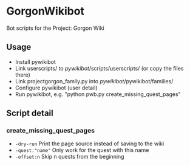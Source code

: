# GorgonWikibot
Bot scripts for the Project: Gorgon Wiki

## Usage
* Install pywikibot
* Link userscripts/ to _pywikibot_/scripts/userscripts/ (or copy the files there)
* Link projectgorgon_family.py into _pywikibot_/pywikibot/families/
* Configure pywikibot (user detail)
* Run pywikibot, e.g. "python pwb.py create_missing_quest_pages"

## Script detail
### create_missing_quest_pages
* ```-dry-run``` Print the page source instead of saving to the wiki
* ```-quest:"name"``` Only work for the quest with this name
* ```-offset:n``` Skip n quests from the beginning
